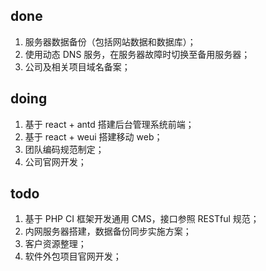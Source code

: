 ## done
1. 服务器数据备份（包括网站数据和数据库）；  
2. 使用动态 DNS 服务，在服务器故障时切换至备用服务器；
3. 公司及相关项目域名备案；

## doing
1. 基于 react + antd 搭建后台管理系统前端；
2. 基于 react + weui 搭建移动 web；
3. 团队编码规范制定；
4. 公司官网开发；

## todo
1. 基于 PHP CI 框架开发通用 CMS，接口参照 RESTful 规范；
2. 内网服务器搭建，数据备份同步实施方案；
3. 客户资源整理；
4. 软件外包项目官网开发；
